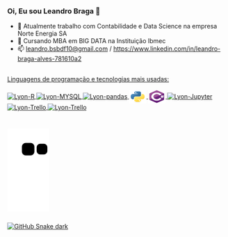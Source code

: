### Oi, Eu sou Leandro Braga 👋


- 🔭 Atualmente trabalho com Contabilidade e Data Science na empresa Norte Energia SA
- 🌱 Cursando MBA em BIG DATA na Instituição Ibmec
- 📫 leandro.bsbdf10@gmail.com / https://www.linkedin.com/in/leandro-braga-alves-781610a2


<div align="center">
  <a href="https://github.com/Leandro-Braga">
</div>

  ##
  
</div>
Linguagens de programação e tecnologias mais usadas:
 <div style="display: inline_block"><br>
  <img align="center" alt="Lyon-R" height="30" width="40" src="https://cdn.jsdelivr.net/gh/devicons/devicon/icons/rstudio/rstudio-original.svg">
  <img align="center" alt="Lyon-MYSQL" height="30" width="40" src="https://cdn.jsdelivr.net/gh/devicons/devicon/icons/mysql/mysql-plain.svg">
  <img align="center" alt="Lyon-pandas" height="30" width="40" src="https://cdn.jsdelivr.net/gh/devicons/devicon/icons/pandas/pandas-original.svg">
  <img align="center" alt="Lyon-Python" height="30" width="40" src="https://raw.githubusercontent.com/devicons/devicon/master/icons/python/python-original.svg">
  <img align="center" alt="Lyon-Csharp" height="30" width="40" src="https://raw.githubusercontent.com/devicons/devicon/master/icons/csharp/csharp-original.svg">
  <img align="center" alt="Lyon-Jupyter" height="30" width="40" src="https://cdn.jsdelivr.net/gh/devicons/devicon/icons/jupyter/jupyter-original-wordmark.svg">
  <img align="center" alt="Lyon-Trello" height="30" width="40" src="https://cdn.jsdelivr.net/gh/devicons/devicon/icons/trello/trello-plain.svg">
  <img align="center" alt="Lyon-Trello" height="45" width="48" src="https://img.icons8.com/color/48/000000/power-bi.png"/>
</div>
    
  ##
 
<div> 
  
  # ![Snake animation](https://github.com/Leandro-Braga/Leandro-Braga/blob/output/github-contribution-grid-snake.svg)

  ![GitHub Snake dark](github-snake-dark.svg#gh-dark-mode-only)
 
</div>
